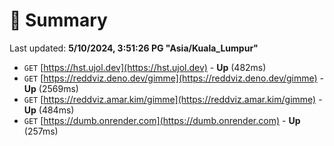 # 📖 Summary
Last updated: **5/10/2024, 3:51:26 PG "Asia/Kuala_Lumpur"**

- `GET` [https://hst.ujol.dev](https://hst.ujol.dev) - **Up** (482ms)
- `GET` [https://reddviz.deno.dev/gimme](https://reddviz.deno.dev/gimme) - **Up** (2569ms)
- `GET` [https://reddviz.amar.kim/gimme](https://reddviz.amar.kim/gimme) - **Up** (484ms)
- `GET` [https://dumb.onrender.com](https://dumb.onrender.com) - **Up** (257ms)
